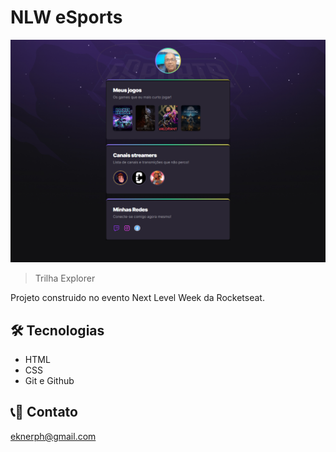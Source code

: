 # NLW eSports 

![preview](./.github/preview2.png)

> Trilha Explorer

Projeto construido no evento Next Level Week da Rocketseat.

 
 ## 🛠 Tecnologias

  - HTML
  - CSS
  - Git e Github

  ## 📞📱  Contato

  eknerph@gmail.com
